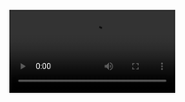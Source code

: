 ![watch output](https://github.com/GaureshArt/Training-Code/blob/main/training%20day%201%20_%20todo%20list%20assignment.mp4)
